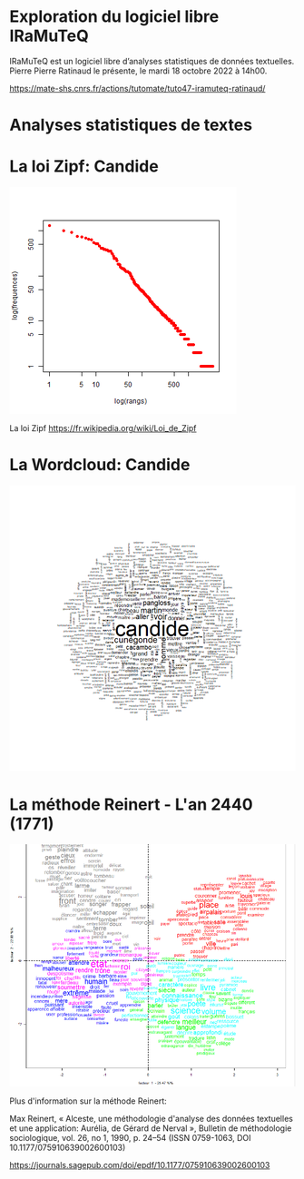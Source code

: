 # Exploration du logiciel libre IRaMuTeQ

IRaMuTeQ est un logiciel libre d’analyses statistiques de données textuelles. Pierre Pierre Ratinaud le présente, le mardi 18 octobre 2022 à 14h00.

https://mate-shs.cnrs.fr/actions/tutomate/tuto47-iramuteq-ratinaud/


# Analyses statistiques de textes
# La loi Zipf: Candide 

![Alt text](https://raw.githubusercontent.com/roettger/Iramuteq/main/roman18_oct_2022/Voltaire_Candide_corpus_1/Voltaire_Candide_stat_1/zipf.png?raw=true "Title")


La loi Zipf https://fr.wikipedia.org/wiki/Loi_de_Zipf 


# La Wordcloud: Candide 

![Alt text](https://raw.githubusercontent.com/roettger/Iramuteq/main/roman18_oct_2022/Voltaire_Candide_corpus_1/Voltaire_Candide_wordcloud_1/nuage_1.png?raw=true "Title")


# La méthode Reinert - L'an 2440 (1771)

![Alt text](https://raw.githubusercontent.com/roettger/Iramuteq/main/img/methode_reinert.PNG?raw=true "Title")

Plus d'information sur la méthode Reinert: 

Max Reinert, « Alceste, une méthodologie d'analyse des données textuelles et une application: Aurélia, de Gérard de Nerval », Bulletin de méthodologie sociologique, vol. 26, no 1,‎ 1990, p. 24–54 (ISSN 0759-1063, DOI 10.1177/075910639002600103) 

https://journals.sagepub.com/doi/epdf/10.1177/075910639002600103 
